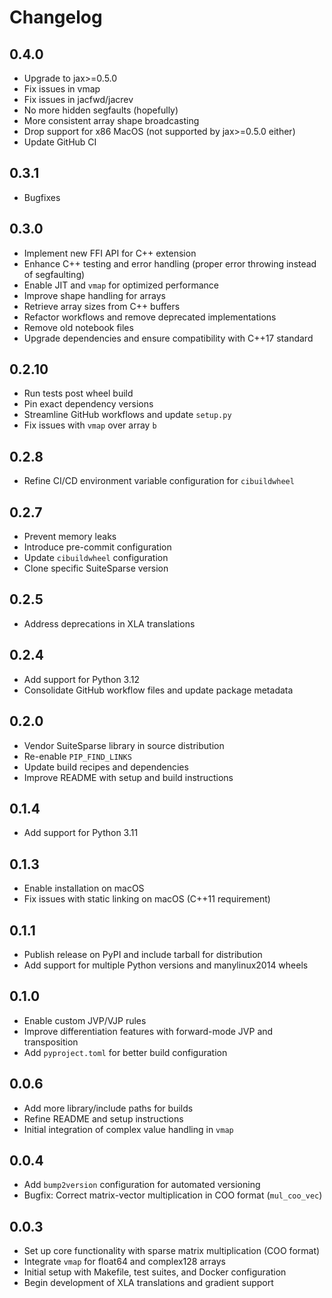 # Changelog

## 0.4.0

- Upgrade to jax>=0.5.0
- Fix issues in vmap
- Fix issues in jacfwd/jacrev
- No more hidden segfaults (hopefully)
- More consistent array shape broadcasting
- Drop support for x86 MacOS (not supported by jax>=0.5.0 either)
- Update GitHub CI

## 0.3.1

- Bugfixes

## 0.3.0

- Implement new FFI API for C++ extension
- Enhance C++ testing and error handling (proper error throwing instead of segfaulting)
- Enable JIT and `vmap` for optimized performance
- Improve shape handling for arrays
- Retrieve array sizes from C++ buffers
- Refactor workflows and remove deprecated implementations
- Remove old notebook files
- Upgrade dependencies and ensure compatibility with C++17 standard

## 0.2.10

- Run tests post wheel build
- Pin exact dependency versions
- Streamline GitHub workflows and update `setup.py`
- Fix issues with `vmap` over array `b`

## 0.2.8

- Refine CI/CD environment variable configuration for `cibuildwheel`

## 0.2.7

- Prevent memory leaks
- Introduce pre-commit configuration
- Update `cibuildwheel` configuration
- Clone specific SuiteSparse version

## 0.2.5

- Address deprecations in XLA translations

## 0.2.4

- Add support for Python 3.12
- Consolidate GitHub workflow files and update package metadata

## 0.2.0

- Vendor SuiteSparse library in source distribution
- Re-enable `PIP_FIND_LINKS`
- Update build recipes and dependencies
- Improve README with setup and build instructions

## 0.1.4

- Add support for Python 3.11

## 0.1.3

- Enable installation on macOS
- Fix issues with static linking on macOS (C++11 requirement)

## 0.1.1

- Publish release on PyPI and include tarball for distribution
- Add support for multiple Python versions and manylinux2014 wheels

## 0.1.0

- Enable custom JVP/VJP rules
- Improve differentiation features with forward-mode JVP and transposition
- Add `pyproject.toml` for better build configuration

## 0.0.6

- Add more library/include paths for builds
- Refine README and setup instructions
- Initial integration of complex value handling in `vmap`

## 0.0.4

- Add `bump2version` configuration for automated versioning
- Bugfix: Correct matrix-vector multiplication in COO format (`mul_coo_vec`)

## 0.0.3

- Set up core functionality with sparse matrix multiplication (COO format)
- Integrate `vmap` for float64 and complex128 arrays
- Initial setup with Makefile, test suites, and Docker configuration
- Begin development of XLA translations and gradient support
